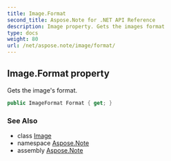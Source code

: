 ```yaml
---
title: Image.Format
second_title: Aspose.Note for .NET API Reference
description: Image property. Gets the images format
type: docs
weight: 80
url: /net/aspose.note/image/format/
---
```

## Image.Format property

Gets the image's format.

```csharp
public ImageFormat Format { get; }
```

### See Also

* class [Image](../)
* namespace [Aspose.Note](../../image/)
* assembly [Aspose.Note](../../../)


